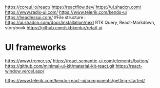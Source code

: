 https://coreui.io/react/
https://reactflow.dev/
https://ui.shadcn.com/
https://www.radix-ui.com/
https://www.telerik.com/kendo-ui
https://headlessui.com/
#File structure : https://ui.shadcn.com/docs/installation/next
RTK Query, React-Markdown,
storybook
https://github.com/skbkontur/retail-ui

# UI frameworks

https://www.tremor.so/
https://react.semantic-ui.com/elements/button/
https://github.com/minimal-ui-kit/material-kit-react.git
https://react-window.vercel.app/

https://www.telerik.com/kendo-react-ui/components/getting-started/
